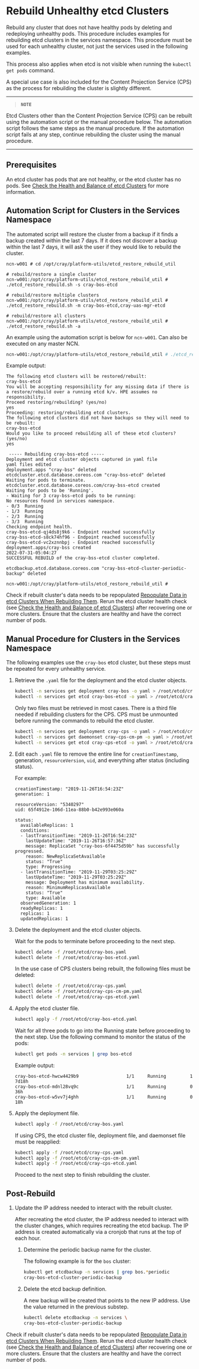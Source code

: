 # Rebuild Unhealthy etcd Clusters

Rebuild any cluster that does not have healthy pods by deleting and redeploying unhealthy pods.
This procedure includes examples for rebuilding etcd clusters in the services namespace.
This procedure must be used for each unhealthy cluster, not just the services used in the following examples.

This process also applies when etcd is not visible when running the `kubectl get pods` command.

A special use case is also included for the Content Projection Service \(CPS\) as the process for rebuilding the cluster is slightly different.

---
> **`NOTE`**

Etcd Clusters other than the Content Projection Service \(CPS\) can be rebuilt using the automation script or the manual procedure below.
The automation script follows the same steps as the manual procedure.
If the automation script fails at any step, continue rebuilding the cluster using the manual procedure.

---

## Prerequisites

An etcd cluster has pods that are not healthy, or the etcd cluster has no pods. See [Check the Health and Balance of etcd Clusters](Check_the_Health_and_Balance_of_etcd_Clusters.md) for more information.

## Automation Script for Clusters in the Services Namespace

The automated script will restore the cluster from a backup if it finds a backup created within the last 7 days. If it does not discover a backup within the last 7 days, it will ask the user if they would like to rebuild the cluster.

```text
ncn-w001 # cd /opt/cray/platform-utils/etcd_restore_rebuild_util

# rebuild/restore a single cluster
ncn-w001:/opt/cray/platform-utils/etcd_restore_rebuild_util # ./etcd_restore_rebuild.sh -s cray-bos-etcd

# rebuild/restore multiple clusters
ncn-w001:/opt/cray/platform-utils/etcd_restore_rebuild_util # ./etcd_restore_rebuild.sh -m cray-bos-etcd,cray-uas-mgr-etcd

# rebuild/restore all clusters
ncn-w001:/opt/cray/platform-utils/etcd_restore_rebuild_util # ./etcd_restore_rebuild.sh -a
```

An example using the automation script is below for `ncn-w001`. Can also
be executed on any master NCN.

```bash
ncn-w001:/opt/cray/platform-utils/etcd_restore_rebuild_util # ./etcd_restore_rebuild.sh -s cray-bss-etcd
```

Example output:

```text
The following etcd clusters will be restored/rebuilt:
cray-bss-etcd
You will be accepting responsibility for any missing data if there is a restore/rebuild over a running etcd k/v. HPE assumes no responsibility.
Proceed restoring/rebuilding? (yes/no)
yes
Proceeding: restoring/rebuilding etcd clusters.
The following etcd clusters did not have backups so they will need to be rebuilt:
cray-bss-etcd
Would you like to proceed rebuilding all of these etcd clusters? (yes/no)
yes

 ----- Rebuilding cray-bss-etcd -----
Deployment and etcd cluster objects captured in yaml file
yaml files edited
deployment.apps "cray-bss" deleted
etcdcluster.etcd.database.coreos.com "cray-bss-etcd" deleted
Waiting for pods to terminate.
etcdcluster.etcd.database.coreos.com/cray-bss-etcd created
Waiting for pods to be 'Running'.
- Waiting for 3 cray-bss-etcd pods to be running:
No resources found in services namespace.
- 0/3  Running
- 1/3  Running
- 2/3  Running
- 3/3  Running
Checking endpoint health.
cray-bss-etcd-qj4ds8j9k6 - Endpoint reached successfully
cray-bss-etcd-s8ck74hf96 - Endpoint reached successfully
cray-bss-etcd-vc2xznnbpj - Endpoint reached successfully
deployment.apps/cray-bss created
2022-07-31-05:04:27
SUCCESSFUL REBUILD of the cray-bss-etcd cluster completed.

etcdbackup.etcd.database.coreos.com "cray-bss-etcd-cluster-periodic-backup" deleted

ncn-w001:/opt/cray/platform-utils/etcd_restore_rebuild_util #
```

Check if rebuilt cluster's data needs to be repopulated [Repopulate Data in etcd Clusters When Rebuilding Them](Repopulate_Data_in_etcd_Clusters_When_Rebuilding_Them.md).
Rerun the etcd cluster health check \(see [Check the Health and Balance of etcd Clusters](Check_the_Health_and_Balance_of_etcd_Clusters.md)\) after recovering one or more clusters. Ensure that the clusters are healthy and have the correct number of pods.

## Manual Procedure for Clusters in the Services Namespace

The following examples use the `cray-bos` etcd cluster, but these steps must be repeated for every unhealthy service.

1.  Retrieve the `.yaml` file for the deployment and the etcd cluster objects.

    ```bash
    kubectl -n services get deployment cray-bos -o yaml > /root/etcd/cray-bos.yaml
    kubectl -n services get etcd cray-bos-etcd -o yaml > /root/etcd/cray-bos-etcd.yaml
    ```

    Only two files must be retrieved in most cases. There is a third file needed if rebuilding clusters for the CPS. CPS must be unmounted before running the commands to rebuild the etcd cluster.

    ```bash
    kubectl -n services get deployment cray-cps -o yaml > /root/etcd/cray-cps.yaml
    kubectl -n services get daemonset cray-cps-cm-pm -o yaml > /root/etcd/cray-cps-cm-pm.yaml
    kubectl -n services get etcd cray-cps-etcd -o yaml > /root/etcd/cray-cps-etcd.yaml
    ```

2.  Edit each `.yaml` file to remove the entire line for `creationTimestamp`, generation, `resourceVersion`, `uid`, and everything after status \(including status\).

    For example:

    ```text
    creationTimestamp: "2019-11-26T16:54:23Z"
    generation: 1

    resourceVersion: "5340297"
    uid: 65f4912e-106d-11ea-88b0-b42e993e060a

    status:
      availableReplicas: 1
      conditions:
      - lastTransitionTime: "2019-11-26T16:54:23Z"
        lastUpdateTime: "2019-11-26T16:57:36Z"
        message: ReplicaSet "cray-bos-6f4475d59b" has successfully progressed.
        reason: NewReplicaSetAvailable
        status: "True"
        type: Progressing
      - lastTransitionTime: "2019-11-29T03:25:29Z"
        lastUpdateTime: "2019-11-29T03:25:29Z"
        message: Deployment has minimum availability.
        reason: MinimumReplicasAvailable
        status: "True"
        type: Available
      observedGeneration: 1
      readyReplicas: 1
      replicas: 1
      updatedReplicas: 1
    ```

3.  Delete the deployment and the etcd cluster objects.

    Wait for the pods to terminate before proceeding to the next step.

    ```bash
    kubectl delete -f /root/etcd/cray-bos.yaml
    kubectl delete -f /root/etcd/cray-bos-etcd.yaml
    ```

    In the use case of CPS clusters being rebuilt, the following files must be deleted:

    ```bash
    kubectl delete -f /root/etcd/cray-cps.yaml
    kubectl delete -f /root/etcd/cray-cps-cm-pm.yaml
    kubectl delete -f /root/etcd/cray-cps-etcd.yaml
    ```

4.  Apply the etcd cluster file.

    ```bash
    kubectl apply -f /root/etcd/cray-bos-etcd.yaml
    ```

    Wait for all three pods to go into the Running state before proceeding to the next step. Use the following command to monitor the status of the pods:

    ```bash
    kubectl get pods -n services | grep bos-etcd
    ```

    Example output:

    ```text
    cray-bos-etcd-hwcw4429b9                  1/1     Running         1          7d18h
    cray-bos-etcd-mdnl28vq9c                  1/1     Running         0          36h
    cray-bos-etcd-w5vv7j4ghh                  1/1     Running         0          18h
    ```

5.  Apply the deployment file.

    ```bash
    kubectl apply -f /root/etcd/cray-bos.yaml
    ```

    If using CPS, the etcd cluster file, deployment file, and daemonset file must be reapplied:

    ```bash
    kubectl apply -f /root/etcd/cray-cps.yaml
    kubectl apply -f /root/etcd/cray-cps-cm-pm.yaml
    kubectl apply -f /root/etcd/cray-cps-etcd.yaml
    ```

    Proceed to the next step to finish rebuilding the cluster.

## Post-Rebuild

1.  Update the IP address needed to interact with the rebuilt cluster.

    After recreating the etcd cluster, the IP address needed to interact with the cluster changes, which requires recreating the etcd backup. The IP address is created automatically via a cronjob that runs at the top of each hour.

    1.  Determine the periodic backup name for the cluster.

        The following example is for the `bos` cluster:

        ```bash
        kubectl get etcdbackup -n services | grep bos.*periodic
        cray-bos-etcd-cluster-periodic-backup
        ```

    2.  Delete the etcd backup definition.

        A new backup will be created that points to the new IP address. Use the value returned in the previous substep.
        
        ```bash
        kubectl delete etcdbackup -n services \
        cray-bos-etcd-cluster-periodic-backup
        ```

Check if rebuilt cluster's data needs to be repopulated [Repopulate Data in etcd Clusters When Rebuilding Them](Repopulate_Data_in_etcd_Clusters_When_Rebuilding_Them.md).
Rerun the etcd cluster health check \(see [Check the Health and Balance of etcd Clusters](Check_the_Health_and_Balance_of_etcd_Clusters.md)\) after recovering one or more clusters. Ensure that the clusters are healthy and have the correct number of pods.
